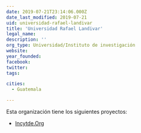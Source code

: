 ```yaml
---
date: 2019-07-21T23:14:06.000Z
date_last_modified: 2019-07-21
uid: universidad-rafael-landivar
title: 'Universidad Rafael Landivar'
legal_name: 
description: ''
org_type: Universidad/Instituto de investigación
website: 
year_founded: 
facebook: 
twitter: 
tags:

cities: 
  - Guatemala

---
```


Esta organización tiene los siguientes proyectos:

- [Incytde.Org](/proyectos/incytde-org)
